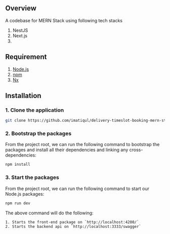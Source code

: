 ## Overview
A codebase for MERN Stack using following tech stacks
1. NestJS
2. Next.js
3. 

## Requirement
1. [Node.js](https://nodejs.org/)
2. [npm](https://www.npmjs.com/)
3. [Nx](https://nx.dev/)

## Installation

### 1. **Clone the application**

```sh
git clone https://github.com/imatiqul/delivery-timeslot-booking-mern-stack
```
### 2. **Bootstrap the packages**

From the project root, we can run the following command to bootstrap the packages and install all their dependencies and linking any cross-dependencies:

```sh
npm install
```

### 3. **Start the packages**

From the project root, we can run the following command to start our Node.js packages:

```sh
npm run dev
```

The above command will do the following:

    1. Starts the front-end package on `http://localhost:4200/`
    2. Starts the backend api on `http://localhost:3333/swagger`
